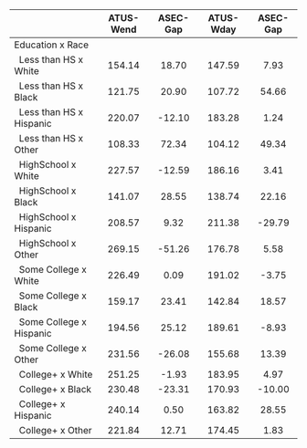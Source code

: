 
|                      |    ATUS-Wend |     ASEC-Gap |    ATUS-Wday |     ASEC-Gap |
| -------------------- | :----------: | :----------: | :----------: | :----------: |
| Education x Race     |              |              |              |              |
| &nbsp;&nbsp;Less than HS x White |       154.14 |        18.70 |       147.59 |         7.93 |
| &nbsp;&nbsp;Less than HS x Black |       121.75 |        20.90 |       107.72 |        54.66 |
| &nbsp;&nbsp;Less than HS x Hispanic |       220.07 |       -12.10 |       183.28 |         1.24 |
| &nbsp;&nbsp;Less than HS x Other |       108.33 |        72.34 |       104.12 |        49.34 |
| &nbsp;&nbsp;HighSchool x White |       227.57 |       -12.59 |       186.16 |         3.41 |
| &nbsp;&nbsp;HighSchool x Black |       141.07 |        28.55 |       138.74 |        22.16 |
| &nbsp;&nbsp;HighSchool x Hispanic |       208.57 |         9.32 |       211.38 |       -29.79 |
| &nbsp;&nbsp;HighSchool x Other |       269.15 |       -51.26 |       176.78 |         5.58 |
| &nbsp;&nbsp;Some College x White |       226.49 |         0.09 |       191.02 |        -3.75 |
| &nbsp;&nbsp;Some College x Black |       159.17 |        23.41 |       142.84 |        18.57 |
| &nbsp;&nbsp;Some College x Hispanic |       194.56 |        25.12 |       189.61 |        -8.93 |
| &nbsp;&nbsp;Some College x Other |       231.56 |       -26.08 |       155.68 |        13.39 |
| &nbsp;&nbsp;College+ x White |       251.25 |        -1.93 |       183.95 |         4.97 |
| &nbsp;&nbsp;College+ x Black |       230.48 |       -23.31 |       170.93 |       -10.00 |
| &nbsp;&nbsp;College+ x Hispanic |       240.14 |         0.50 |       163.82 |        28.55 |
| &nbsp;&nbsp;College+ x Other |       221.84 |        12.71 |       174.45 |         1.83 |

